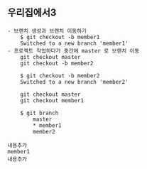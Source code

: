 ## 우리집에서3
    - 브랜치 생성과 브랜치 이동하기
        $ git checkout -b member1
        Switched to a new branch 'member1'
    - 프로젝트 작업하다가 중간에 master 로 브랜치 이동
        git checkout master
        git checkout -b member2
``````
    $ git checkout -b member2
    Switched to a new branch 'member2'
``````
        git checkout master
        git checkout member1

``````
    $ git branch
        master
        * member1
        member2
``````
    내용추가
    member1
    내용추가
